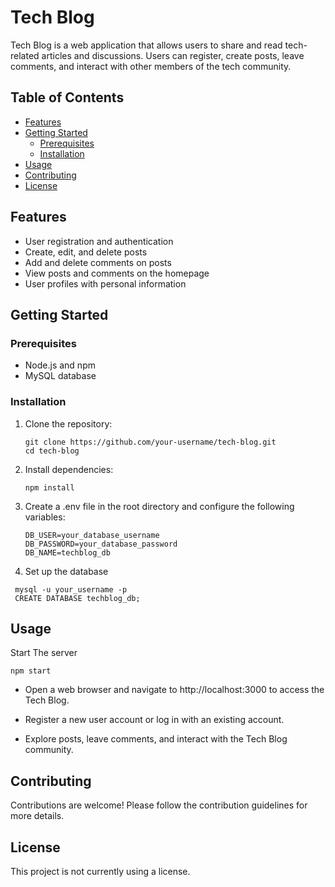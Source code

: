# Tech Blog

Tech Blog is a web application that allows users to share and read tech-related articles and discussions. Users can register, create posts, leave comments, and interact with other members of the tech community.

## Table of Contents

- [Features](#features)
- [Getting Started](#getting-started)
  - [Prerequisites](#prerequisites)
  - [Installation](#installation)
- [Usage](#usage)
- [Contributing](#contributing)
- [License](#license)

## Features

- User registration and authentication
- Create, edit, and delete posts
- Add and delete comments on posts
- View posts and comments on the homepage
- User profiles with personal information

## Getting Started

### Prerequisites

- Node.js and npm
- MySQL database

### Installation

1. Clone the repository:

   ```
   git clone https://github.com/your-username/tech-blog.git
   cd tech-blog

2. Install dependencies:
   ```
   npm install

3. Create a .env file in the root directory and configure the following variables:
   ```
   DB_USER=your_database_username
   DB_PASSWORD=your_database_password
   DB_NAME=techblog_db

4. Set up the database
  ```
   mysql -u your_username -p
   CREATE DATABASE techblog_db;
  ```
## Usage
Start The server
```
npm start
```
- Open a web browser and navigate to http://localhost:3000 to access the Tech Blog.

- Register a new user account or log in with an existing account.

- Explore posts, leave comments, and interact with the Tech Blog community.

## Contributing
Contributions are welcome! Please follow the contribution guidelines for more details.

## License
This project is not currently using a license.
